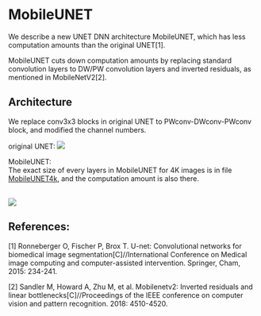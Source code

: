 # MobileUNET

We describe a new UNET DNN architecture MobileUNET, which has less computation amounts than the original UNET[1].<br> 

MobileUNET cuts down computation amounts by replacing standard convolution layers to DW/PW convolution layers and inverted residuals, as mentioned in MobileNetV2[2].<br>


## Architecture
We replace conv3x3 blocks in original UNET to PWconv-DWconv-PWconv block, and modified the channel numbers.

original UNET:
![](https://github.com/yyxx9922/MobileUNET/raw/master/unet.png) 
<br>


MobileUNET: <br>
The exact size of every layers in MobileUNET for 4K images is in file [MobileUNET4k](https://github.com/yyxx9922/MobileUNET/raw/master/MobileUNET4k.xlsx), and the computation amount is also there. <br><br>

![](https://github.com/yyxx9922/MobileUNET/raw/master/mobileUNET.png) 

## References:

[1] Ronneberger O, Fischer P, Brox T. U-net: Convolutional networks for biomedical image segmentation[C]//International Conference on Medical image computing and computer-assisted intervention. Springer, Cham, 2015: 234-241.<br>

[2] Sandler M, Howard A, Zhu M, et al. Mobilenetv2: Inverted residuals and linear bottlenecks[C]//Proceedings of the IEEE conference on computer vision and pattern recognition. 2018: 4510-4520.<br>
